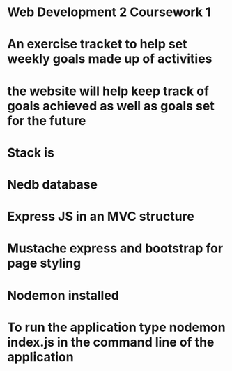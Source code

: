 # Web Development 2 Coursework 1

# An exercise tracket to help set weekly goals made up of activities
# the website will help keep track of goals achieved as well as goals set for the future

# Stack is 
# Nedb database 
# Express JS in an MVC structure
# Mustache express and bootstrap for page styling
# Nodemon installed
#
# To run the application type nodemon index.js in the command line of the application

